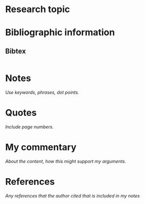 # Research topic

# Bibliographic information

## Bibtex

``` tex

```

# Notes

*Use keywords, phrases, dot points.*

# Quotes

*Include page numbers.*

# My commentary

*About the content, how this might support my arguments.*

# References

*Any references that the author cited that is included in my notes*